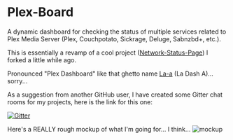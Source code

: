 # Plex-Board
A dynamic dashboard for checking the status of multiple services related to Plex Media Server (Plex, Couchpotato, Sickrage, Deluge, Sabnzbd+, etc.). 

This is essentially a revamp of a cool project ([Network-Status-Page](https://github.com/scytherswings/Network-Status-Page)) I forked a little while ago.

Pronounced "Plex Dashboard" like that ghetto name [La-a][] (La Dash A)... sorry... 

[La-a]: http://www.urbandictionary.com/define.php?term=la-a

As a suggestion from another GitHub user, I have created some Gitter chat rooms for my projects, here is the link for this one: 

[![Gitter](https://badges.gitter.im/Join%20Chat.svg)](https://gitter.im/scytherswings/Plex-Board?utm_source=badge&utm_medium=badge&utm_campaign=pr-badge&utm_content=body_badge)

Here's a REALLY rough mockup of what I'm going for... I think...
![mockup](http://imgur.com/xgJQTZp.png)
